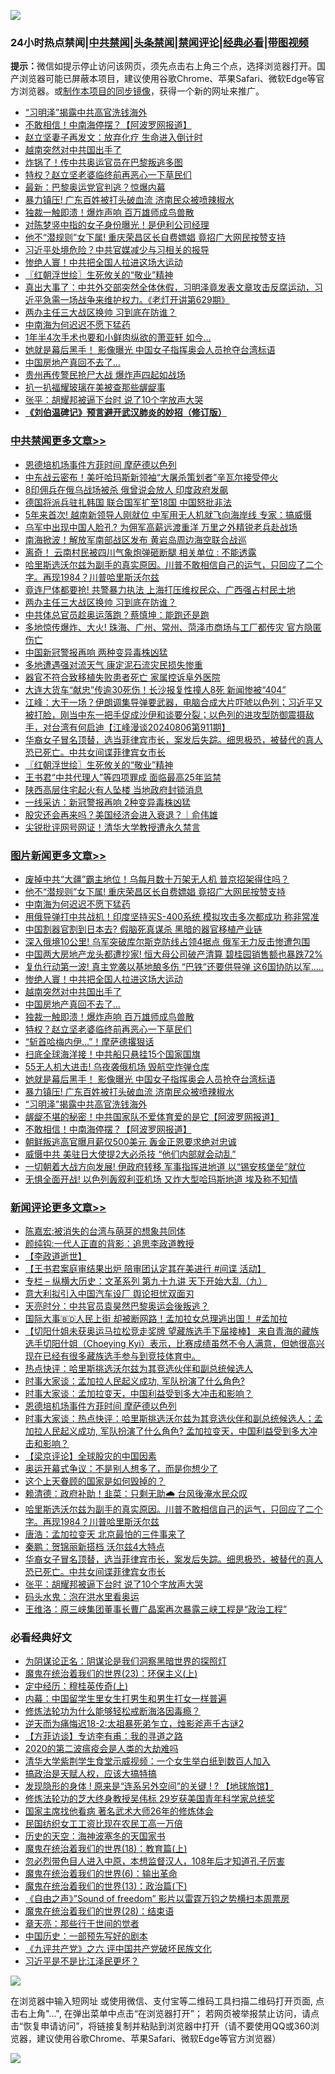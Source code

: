 ![](https://raw.githubusercontent.com/jsvpn/jsproxy/dev/64photo/fqnews-qr.jpg)

<div id="tt">
<h3>24小时热点禁闻|<a href="#%E4%B8%AD%E5%85%B1%E7%A6%81%E9%97%BB%E6%9B%B4%E5%A4%9A%E6%96%87%E7%AB%A0">中共禁闻</a>|<a href="#%E5%9B%BE%E7%89%87%E6%96%B0%E9%97%BB%E6%9B%B4%E5%A4%9A%E6%96%87%E7%AB%A0">头条禁闻</a>|<a href="#%E6%96%B0%E9%97%BB%E8%AF%84%E8%AE%BA%E6%9B%B4%E5%A4%9A%E6%96%87%E7%AB%A0">禁闻评论|<a href="#%E5%BF%85%E7%9C%8B%E7%BB%8F%E5%85%B8%E5%A5%BD%E6%96%87">经典必看</a>|<a href="https://696153.xyz/3" target="_blank">带图视频</a></h3>
<div><b>提示：</b>微信如提示停止访问该网页，须先点击右上角三个点，选择浏览器打开。国产浏览器可能已屏蔽本项目，建议使用谷歌Chrome、苹果Safari、微软Edge等官方浏览器。或<a href="%E5%88%B6%E4%BD%9Cgit%E7%A6%81%E9%97%BB%E9%95%9C%E5%83%8F.md">制作本项目的同步镜像</a>，获得一个新的网址来推广。</div>
<ul>

<li><a href="/topimagenews/20240807/2071526.md">“习明泽”揭露中共高官洗钱海外</a></li>
<li><a href="/topimagenews/20240807/2071524.md">不敢相信！中南海停摆？【阿波罗网报道】</a></li>
<li><a href="/cbnews/20240807/2071560.md">赵立坚妻子再发文：放弃化疗 生命进入倒计时</a></li>
<li><a href="/topimagenews/20240807/2071615.md">越南突然对中共国出手了</a></li>
<li><a href="/ccpdope/20240807/2071550.md">炸锅了！传中共奥运官员在巴黎叛逃多图</a></li>
<li><a href="/topimagenews/20240807/2071601.md">特权？赵立坚老婆临终前再恶心一下草民们</a></li>
<li><a href="/cbnews/20240807/2071528.md">最新：巴黎奥运党官判逃？惊爆内幕</a></li>
<li><a href="/topimagenews/20240807/2071539.md">暴力镇压! 广东百姓被打头破血流 济南民众被喷辣椒水</a></li>
<li><a href="/topimagenews/20240807/2071613.md">独裁一触即溃！爆炸声响 百万雄师成鸟兽散</a></li>
<li><a href="/sports/20240807/2071566.md">对陈梦竖中指的女子身份曝光！是伊利公司经理</a></li>
<li><a href="/topimagenews/20240807/2071823.md">他不“潜规则”女下属! 重庆荣昌区长自费嫖娼 竟招广大网民按赞支持</a></li>
<li><a href="/baitai/20240807/2071730.md">习近平处境危险？中共官媒减少与习相关的报导</a></li>
<li><a href="/topimagenews/20240807/2071650.md">惨绝人寰！中共把全国人拉进这场大运动</a></li>
<li><a href="/cbnews/20240807/2071654.md">〖红朝浮世绘〗生死攸关的“敬业”精神</a></li>
<li><a href="/sohnews/20240807/2071710.md">真出大事了：中共外交部突然全体休假，习明泽竟发表文章攻击反腐运动，习近平急需一场战争来维护权力。《老灯开讲第629期》</a></li>
<li><a href="/cbnews/20240807/2071756.md">两办主任三大战区换帅 习到底在防谁？</a></li>
<li><a href="/topimagenews/20240807/2071798.md">中南海为何迟迟不愿下猛药</a></li>
<li><a href="/yule/20240807/2071573.md">1年半4次手术也要和小鲜肉纵欲的萧亚轩 如今…</a></li>
<li><a href="/topimagenews/20240807/2071540.md">她就是幕后黑手！ 影像曝光 中国女子指挥奥会人员抢夺台湾标语</a></li>
<li><a href="/topimagenews/20240807/2071614.md">中国房地产真回不去了…</a></li>
<li><a href="/cbnews/20240807/2071542.md">贵州再传警民抢尸大战 爆炸声四起如战场</a></li>
<li><a href="/cnnews/20240807/2071544.md">扒一扒福耀玻璃在美被查那些龌龊事</a></li>
<li><a href="/comments/20240807/2071651.md">张平：胡耀邦被逼下台时 说了10个字放声大哭</a></li>
<li><b><a href="/comments/20200207/1272816.md" target="_blank">《刘伯温碑记》预言避开武汉肺炎的妙招（修订版）</a></b></li>
</ul>
</div>

<div class="catlist">
<h3><a href="/cbnews/" target="_blank">中共禁闻</a><span><a href="/cbnews/" target="_blank" rel="nofollow">更多文章>></a></span></h3>
<ul>
<li><a href="/comments/20240807/2071864.md" target="_blank">恩德培机场事件方菲时间 摩萨德以色列</a></li>
<li><a href="/cbnews/20240807/2071805.md" target="_blank">中东战云密布！美吁哈玛斯新领袖“大屠杀策划者”辛瓦尔接受停火</a></li>
<li><a href="/cbnews/20240807/2071785.md" target="_blank">8印佣兵在俄乌战场被杀 俄曾说会放人 印度政府发飙</a></li>
<li><a href="/cbnews/20240807/2071784.md" target="_blank">德国将派兵驻扎韩国 联合国军扩至18国 中国怒批非法</a></li>
<li><a href="/cbnews/20240807/2071783.md" target="_blank">5年来首次! 越南新领导人刚就位 中军用无人机就飞向海岸线 专家：搞威慑</a></li>
<li><a href="/cbnews/20240807/2071782.md" target="_blank">乌军中出现中国人脸孔? 为佣军高薪远渡重洋 万里之外精锐老兵赴战场</a></li>
<li><a href="/cbnews/20240807/2071781.md" target="_blank">南海掀波！解放军南部战区发布 黄岩岛周边海空联合战巡</a></li>
<li><a href="/cbnews/20240807/2071780.md" target="_blank">离奇！ 云南村民被四川气象炮弹砸断腿 相关单位 : 不能透露</a></li>
<li><a href="/comments/20240807/2071763.md" target="_blank">哈里斯选沃尔兹为副手的真实原因。川普不敢相信自己的运气，只回应了二个字。再现1984？川普哈里斯沃尔兹</a></li>
<li><a href="/cbnews/20240807/2071760.md" target="_blank">竟连尸体都要抢! 共警暴力执法 上海打压维权民众、广西强占村民土地</a></li>
<li><a href="/cbnews/20240807/2071756.md" target="_blank">两办主任三大战区换帅 习到底在防谁？</a></li>
<li><a href="/cbnews/20240807/2071700.md" target="_blank">中共体总官员趁奥运落跑？蔡慎坤：能跑还是跑</a></li>
<li><a href="/cbnews/20240807/2071699.md" target="_blank">多地惊传爆炸、大火! 珠海、广州、常州、菏泽市商场与工厂都传灾 官方隐匿伤亡</a></li>
<li><a href="/cbnews/20240807/2071698.md" target="_blank">中国新冠警报再响 两种变异毒株凶猛</a></li>
<li><a href="/cbnews/20240807/2071689.md" target="_blank">多地遭遇强对流天气 康定泥石流灾民损失惨重</a></li>
<li><a href="/cbnews/20240807/2071688.md" target="_blank">器官不符合致移植失败患者死亡 家属控诉阜外医院</a></li>
<li><a href="/cbnews/20240807/2071687.md" target="_blank">大连大货车“献忠”传逾30死伤！长沙报复性撞人8死 新闻惨被“404”</a></li>
<li><a href="/cbnews/20240807/2071668.md" target="_blank">江峰：大干一场？伊朗调集导弹要武器，电脑合成大片吓唬以色列；习近平又被打脸，刚当中东一把手促成沙伊和谈要分裂；以色列的进攻型防御震摄敌手，对台湾有何启迪【江峰漫谈20240806第911期】</a></li>
<li><a href="/comments/20240807/2071665.md" target="_blank">华裔女子冒名顶替，选当菲律宾市长，案发后失踪。细思极恐，被替代的真人恐已死亡。中共女间谍菲律宾女市长</a></li>
<li><a href="/cbnews/20240807/2071654.md" target="_blank">〖红朝浮世绘〗生死攸关的“敬业”精神</a></li>
<li><a href="/cbnews/20240807/2071602.md" target="_blank">王书君“中共代理人”等四项罪成 面临最高25年监禁</a></li>
<li><a href="/cbnews/20240807/2071584.md" target="_blank">陕西高层住宅起火有人坠楼 当地政府封锁消息</a></li>
<li><a href="/cbnews/20240807/2071583.md" target="_blank">一线采访：新冠警报再响 2种变异毒株凶猛</a></li>
<li><a href="/comments/20240807/2071581.md" target="_blank">股灾还会再来吗？美国经济会进入衰退？｜俞伟雄</a></li>
<li><a href="/cbnews/20240807/2071561.md" target="_blank">尖锐批评网号网证！清华大学教授遭永久禁言</a></li>

</ul>
</div>
<div class="catlist">
<h3><a href="/topimagenews/" target="_blank">图片新闻</a><span><a href="/topimagenews/" target="_blank" rel="nofollow">更多文章>></a></span></h3>
<ul>
<li><a href="/topimagenews/20240808/2071953.md" target="_blank">废掉中共“大疆”霸主地位！乌每月数十万架无人机 普京招架得住吗？</a></li>
<li><a href="/topimagenews/20240807/2071823.md" target="_blank">他不“潜规则”女下属! 重庆荣昌区长自费嫖娼 竟招广大网民按赞支持</a></li>
<li><a href="/topimagenews/20240807/2071798.md" target="_blank">中南海为何迟迟不愿下猛药</a></li>
<li><a href="/topimagenews/20240807/2071779.md" target="_blank">用俄导弹打中共战机！印度坚持买S-400系统 模拟攻击多次都成功 称非常准</a></li>
<li><a href="/topimagenews/20240807/2071778.md" target="_blank">中国割器官割到日本去? 假脑死真谋杀 黑暗的器官移植产业链</a></li>
<li><a href="/topimagenews/20240807/2071777.md" target="_blank">深入俄境10公里! 乌军突破库尔斯克防线占领4据点 俄军无力反击惨遭包围</a></li>
<li><a href="/topimagenews/20240807/2071776.md" target="_blank">中国两大房地产龙头都遭抄家! 恒大母公司破产清算 碧桂园销售额也暴跌72%</a></li>
<li><a href="/topimagenews/20240807/2071775.md" target="_blank">复仇行动第一波! 真主党袭以基地酿多伤 “巴铁”还要供导弹 这6国协防以军&#8230;..</a></li>
<li><a href="/topimagenews/20240807/2071650.md" target="_blank">惨绝人寰！中共把全国人拉进这场大运动</a></li>
<li><a href="/topimagenews/20240807/2071615.md" target="_blank">越南突然对中共国出手了</a></li>
<li><a href="/topimagenews/20240807/2071614.md" target="_blank">中国房地产真回不去了…</a></li>
<li><a href="/topimagenews/20240807/2071613.md" target="_blank">独裁一触即溃！爆炸声响 百万雄师成鸟兽散</a></li>
<li><a href="/topimagenews/20240807/2071601.md" target="_blank">特权？赵立坚老婆临终前再恶心一下草民们</a></li>
<li><a href="/topimagenews/20240807/2071600.md" target="_blank">“斩首哈梅内伊&#8230;&#8221;！摩萨德撂狠话</a></li>
<li><a href="/topimagenews/20240807/2071582.md" target="_blank">扫底全球海洋接！中共船只悬挂15个国家国旗</a></li>
<li><a href="/topimagenews/20240807/2071558.md" target="_blank">55无人机大进击! 乌夜袭俄机场 毁航空炸弹仓库</a></li>
<li><a href="/topimagenews/20240807/2071540.md" target="_blank">她就是幕后黑手！ 影像曝光 中国女子指挥奥会人员抢夺台湾标语</a></li>
<li><a href="/topimagenews/20240807/2071539.md" target="_blank">暴力镇压! 广东百姓被打头破血流 济南民众被喷辣椒水</a></li>
<li><a href="/topimagenews/20240807/2071526.md" target="_blank">“习明泽”揭露中共高官洗钱海外</a></li>
<li><a href="/topimagenews/20240807/2071525.md" target="_blank">龌龊不堪的秘密！中共国家队不爱体育爱的是它【阿波罗网报道】</a></li>
<li><a href="/topimagenews/20240807/2071524.md" target="_blank">不敢相信！中南海停摆？【阿波罗网报道】</a></li>
<li><a href="/topimagenews/20240806/2071418.md" target="_blank">朝鲜叛逃高官曝月薪仅500美元 轰金正恩要求绝对忠诚</a></li>
<li><a href="/topimagenews/20240806/2071390.md" target="_blank">威慑中共 美驻日大使提2大必杀技 “他们内部就会动乱”</a></li>
<li><a href="/topimagenews/20240806/2071283.md" target="_blank">一切朝着大战方向发展! 伊政府转移 军事指挥进地道 以“锡安核堡垒”就位</a></li>
<li><a href="/topimagenews/20240806/2071282.md" target="_blank">无惧全面开战! 以色列轰叙利亚机场 又炸大型哈玛斯地道 埃及称不知情</a></li>

</ul>
</div>
<div class="catlist">
<h3><a href="/comments/" target="_blank">新闻评论</a><span><a href="/comments/" target="_blank" rel="nofollow">更多文章>></a></span></h3>
<ul>
<li><a href="/comments/20240808/2071956.md" target="_blank">陈嘉宏:被消失的台湾与萌芽的想象共同体</a></li>
<li><a href="/comments/20240808/2071955.md" target="_blank">颜纯钩:一代人正直的背影：追思李政道教授</a></li>
<li><a href="/comments/20240808/2071952.md" target="_blank">【李政道逝世】</a></li>
<li><a href="/comments/20240808/2071919.md" target="_blank">【王书君案庭审结果出炉 陪审团认定其在美进行 #间谍 活动】</a></li>
<li><a href="/comments/20240808/2071899.md" target="_blank">专栏 &#8211; 纵横大历史：文革系列 第九十九讲 天下开始大乱（九）</a></li>
<li><a href="/comments/20240808/2071898.md" target="_blank">意大利拟引入中国汽车设厂 舆论担忧双面刃</a></li>
<li><a href="/comments/20240808/2071895.md" target="_blank">天亮时分：中共官员袁昊然巴黎奥运会後叛逃？</a></li>
<li><a href="/comments/20240808/2071894.md" target="_blank">国际大事🇧🇩人民上街 却被断网路！孟加拉女总理逃出国！ #孟加拉</a></li>
<li><a href="/comments/20240808/2071893.md" target="_blank">【切阳什姐未获奥运马拉松竞走奖牌 望藏族选手下届接棒】 来自青海的藏族选手切阳什姐（Choeying Kyi）表示，比赛成绩虽然不令人满意，但她很高兴现在已经有很多藏族选手参与到竞技体育中。</a></li>
<li><a href="/comments/20240808/2071886.md" target="_blank">热点快评：哈里斯挑选沃尔兹为其竞选伙伴和副总统候选人</a></li>
<li><a href="/comments/20240808/2071885.md" target="_blank">时事大家谈：孟加拉人民起义成功, 军队扮演了什么角色?</a></li>
<li><a href="/comments/20240808/2071884.md" target="_blank">时事大家谈：孟加拉变天，中国利益受到多大冲击和影响？</a></li>
<li><a href="/comments/20240807/2071864.md" target="_blank">恩德培机场事件方菲时间 摩萨德以色列</a></li>
<li><a href="/comments/20240807/2071856.md" target="_blank">时事大家谈：热点快评：哈里斯挑选沃尔兹为其竞选伙伴和副总统候选人；孟加拉人民起义成功, 军队扮演了什么角色? 孟加拉变天，中国利益受到多大冲击和影响？</a></li>
<li><a href="/comments/20240807/2071850.md" target="_blank">【梁京评论】全球股灾的中国因素</a></li>
<li><a href="/comments/20240807/2071810.md" target="_blank">奥运开幕式争议：不是别人想多了，而是你想少了</a></li>
<li><a href="/comments/20240807/2071809.md" target="_blank">这个上天眷顾的国家是如何毁掉的？</a></li>
<li><a href="/comments/20240807/2071774.md" target="_blank">赖清德：政府补助！韭菜：只剩无助🌧️ 台风後淹水民众叹</a></li>
<li><a href="/comments/20240807/2071763.md" target="_blank">哈里斯选沃尔兹为副手的真实原因。川普不敢相信自己的运气，只回应了二个字。再现1984？川普哈里斯沃尔兹</a></li>
<li><a href="/comments/20240807/2071702.md" target="_blank">唐浩：孟加拉变天 北京最怕的三件事来了</a></li>
<li><a href="/comments/20240807/2071673.md" target="_blank">秦鹏：贺锦丽新搭档 沃尔兹4大特点</a></li>
<li><a href="/comments/20240807/2071665.md" target="_blank">华裔女子冒名顶替，选当菲律宾市长，案发后失踪。细思极恐，被替代的真人恐已死亡。中共女间谍菲律宾女市长</a></li>
<li><a href="/comments/20240807/2071651.md" target="_blank">张平：胡耀邦被逼下台时 说了10个字放声大哭</a></li>
<li><a href="/comments/20240807/2071635.md" target="_blank">码头水鬼：泡在洪水里看奥运</a></li>
<li><a href="/comments/20240807/2071634.md" target="_blank">王维洛：原三峡集团董事长曹广晶案再次暴露三峡工程是“政治工程”</a></li>

</ul>
</div>

<div class="catlist">
<h3>必看经典好文</h3>
<ul>
<li><a href="/comments/20201031/1423298.md" target="_blank">为阴谋论正名：阴谋论是我们洞察黑暗世界的探照灯</a></li>
<li><a href="/ssgc/20180904/993719.md" target="_blank">魔鬼在统治着我们的世界(23)：环保主义(上)</a></li>
<li><a href="/tculture/xiulian/20151104/467495.md" target="_blank">定中经历：穆桂英传奇(上)</a></li>
<li><a href="/comments/20240126/1992876.md" target="_blank">内幕：中国留学生里女生打男生和男生打女一样普遍</a></li>
<li><a href="/cbnews/20220601/1740227.md" target="_blank">修炼法轮功为什么能够轻松戒断海洛因毒瘾？</a></li>
<li><a href="/tculture/20190304/1091070.md" target="_blank">逆天而为痛悔迟18-2:太祖暴死弟乍立，烛影斧声千古谜2</a></li>
<li><a href="/comments/20210804/1600181.md" target="_blank">【方菲访谈】专访李有甫：我的寻道之路</a></li>
<li><a href="/comments/20200712/1359432.md" target="_blank">2020的第二波瘟疫会是人类的大劫难吗</a></li>
<li><a href="/comments/20221213/1822868.md" target="_blank">清华大学紫荆学生食堂示威视频：一个女生举白纸到数百人加入</a></li>
<li><a href="/comments/20200814/1379994.md" target="_blank">搞政治是天赋人权，应该大搞特搞</a></li>
<li><a href="/bannedvideo/20220611/1744386.md" target="_blank">发现隐形的身体 ! 原来是“连系另外空间”的关键 ! ? 【地球旅馆】</a></li>
<li><a href="/comments/20190517/1129285.md" target="_blank">修炼法轮功的芝大终身教授吴伟标 29岁获美国青年科学家总统奖</a></li>
<li><a href="/cbnews/20220514/1732764.md" target="_blank">国家主席找他看病 著名武术大师26年的修炼体会</a></li>
<li><a href="/lifebaike/20200515/1328783.md" target="_blank">民国纺织女工工资比现在农民工高一万倍</a></li>
<li><a href="/tculture/xiulian/20170318/732480.md" target="_blank">历史的天空：海神波塞冬的天国家书</a></li>
<li><a href="/topimagenews/20180701/965109.md" target="_blank">魔鬼在统治着我们的世界(18)：教育篇(上)</a></li>
<li><a href="/comments/20220722/1761714.md" target="_blank">忽必烈带色目人进入中原，本想监督汉人，108年后才知道孔子厉害</a></li>
<li><a href="/topimagenews/20180524/947358.md" target="_blank">魔鬼在统治着我们的世界(6)：输出革命</a></li>
<li><a href="/topimagenews/20180602/951960.md" target="_blank">魔鬼在统治着我们的世界(13)：政治篇(下)</a></li>
<li><a href="/comments/20230707/1905138.md" target="_blank">《自由之声》”Sound of freedom” 影片以雷霆万钧之势横扫本周票房</a></li>
<li><a href="/comments/20181228/1054609.md" target="_blank">魔鬼在统治着我们的世界(28)：结束语</a></li>
<li><a href="/comments/20240623/2053092.md" target="_blank">章天亮：那些行于世间的觉者</a></li>
<li><a href="/comments/20220910/1782931.md" target="_blank">中国历史：一部预先写好的剧本</a></li>
<li><a href="/bookonline/20131116/201050.md" target="_blank">《九评共产党》之六 评中国共产党破坏民族文化</a></li>
<li><a href="/comments/20220703/1753426.md" target="_blank">习近平是不是比江泽民更坏？</a></li>

</ul>
</div>

![](https://raw.githubusercontent.com/jsvpn/jsproxy/dev/64photo/fqnews-qr.jpg)

在浏览器中输入短网址 或使用微信、支付宝等二维码工具扫描二维码打开页面, 点击右上角"...", 在弹出菜单中点击“在浏览器打开”； 若网页被举报禁止访问，请点击“恢复申请访问”，将链接复制并粘贴到浏览器中打开（请不要使用QQ或360浏览器，建议使用谷歌Chrome、苹果Safari、微软Edge等官方浏览器）

![](https://raw.githubusercontent.com/jsvpn/jsproxy/dev/64photo/wx.jpg)